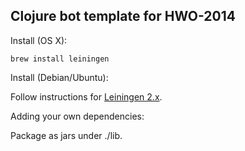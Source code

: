 ## Clojure bot template for HWO-2014

Install (OS X):

    brew install leiningen

Install (Debian/Ubuntu):

Follow instructions for [Leiningen 2.x](http://leiningen.org/#install).

Adding your own dependencies:

Package as jars under ./lib.
